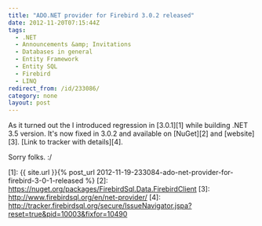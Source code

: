 ```yaml
---
title: "ADO.NET provider for Firebird 3.0.2 released"
date: 2012-11-20T07:15:44Z
tags:
  - .NET
  - Announcements &amp; Invitations
  - Databases in general
  - Entity Framework
  - Entity SQL
  - Firebird
  - LINQ
redirect_from: /id/233086/
category: none
layout: post
---
```

As it turned out the I introduced regression in [3.0.1][1] while building .NET 3.5 version. It's now fixed in 3.0.2 and available on [NuGet][2] and [website][3]. [Link to tracker with details][4].

Sorry folks. :/

[1]: {{ site.url }}{% post_url 2012-11-19-233084-ado-net-provider-for-firebird-3-0-1-released %}
[2]: https://nuget.org/packages/FirebirdSql.Data.FirebirdClient
[3]: http://www.firebirdsql.org/en/net-provider/
[4]: http://tracker.firebirdsql.org/secure/IssueNavigator.jspa?reset=true&pid=10003&fixfor=10490